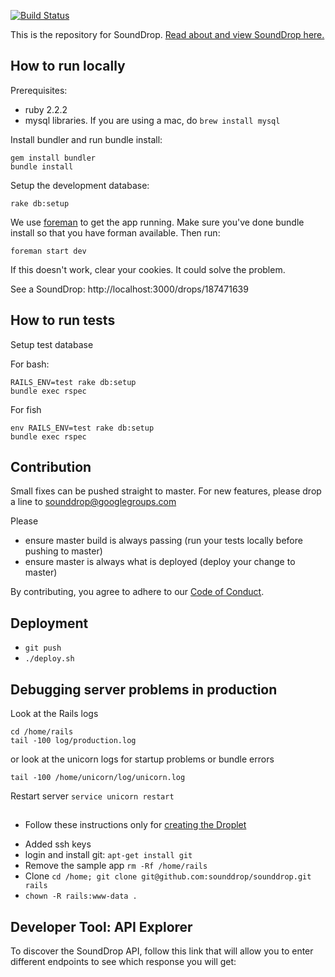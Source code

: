 [![Build Status](https://travis-ci.org/sounddrop/sounddrop.svg?branch=master)](https://travis-ci.org/sounddrop/sounddrop)

This is the repository for SoundDrop. <a href="http://sounddrop.audio">Read about and view SoundDrop here.</a>

## How to run locally

Prerequisites:

* ruby 2.2.2
* mysql libraries. If you are using a mac, do `brew install mysql`

Install bundler and run bundle install:

```
gem install bundler
bundle install
```
Setup the development database:

```
rake db:setup
```
We use [foreman](https://github.com/ddollar/foreman) to get the app running. Make sure you've done bundle install so that you have forman available. Then run:

```
foreman start dev
```

If this doesn't work, clear your cookies. It could solve the problem.

See a SoundDrop: http://localhost:3000/drops/187471639

## How to run tests

Setup test database

For bash:
````
RAILS_ENV=test rake db:setup
bundle exec rspec
````
For fish
````
env RAILS_ENV=test rake db:setup
bundle exec rspec
````

## Contribution

Small fixes can be pushed straight to master. For new features, please drop a line to sounddrop@googlegroups.com

Please
* ensure master build is always passing (run your tests locally before pushing to master)
* ensure master is always what is deployed (deploy your change to master)

By contributing, you agree to adhere to our [Code of Conduct](https://github.com/sounddrop/sounddrop/blob/master/CODE_OF_CONDUCT.md).

## Deployment

* `git push`
* `./deploy.sh`


## Debugging server problems in production


Look at the Rails logs
```
cd /home/rails
tail -100 log/production.log
```

or look at the unicorn logs for startup problems or bundle errors

```
tail -100 /home/unicorn/log/unicorn.log
```

Restart server `service unicorn restart`

##

* Follow these instructions only for [creating the Droplet][droplet]

[droplet]: https://www.digitalocean.com/community/tutorials/how-to-use-the-1-click-ruby-on-rails-on-ubuntu-14-04-image

* Added ssh keys
* login and install git: `apt-get install git`
* Remove the sample app `rm -Rf /home/rails`
* Clone `cd /home; git clone git@github.com:sounddrop/sounddrop.git rails`
* `chown -R rails:www-data .`


## Developer Tool: API Explorer

To discover the SoundDrop API, follow this link that will allow you to enter different endpoints to see which response you will get:

[API Explorer]: http://Sounddrop.audio/explorer
